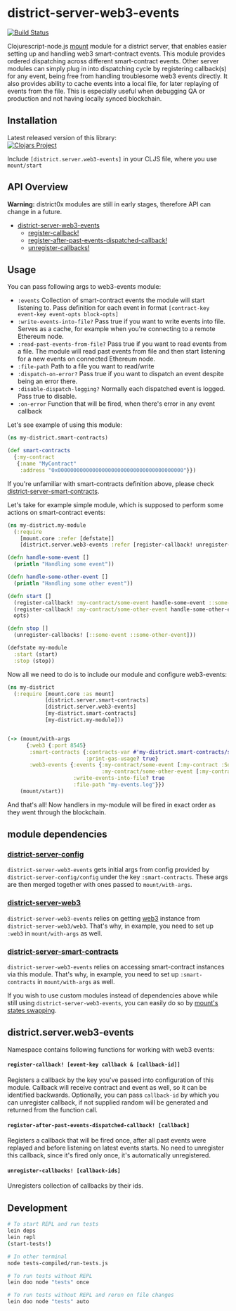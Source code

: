 # district-server-web3-events

[![Build Status](https://travis-ci.org/district0x/district-server-web3-events.svg?branch=master)](https://travis-ci.org/district0x/district-server-web3-events)

Clojurescript-node.js [mount](https://github.com/tolitius/mount) module for a district server, that enables easier setting up and handling web3 smart-contract events.
This module provides ordered dispatching across different smart-contract events. Other server modules can simply plug in into 
dispatching cycle by registering callback(s) for any event, being free from handling troublesome web3 events directly. 
It also provides ability to cache events into a local file, for later replaying of events from the file. This is especially
useful when debugging QA or production and not having locally synced blockchain.     

## Installation
Latest released version of this library: <br>
[![Clojars Project](https://img.shields.io/clojars/v/district0x/district-server-web3-events.svg)](https://clojars.org/district0x/district-server-web3-events)

Include `[district.server.web3-events]` in your CLJS file, where you use `mount/start`

## API Overview

**Warning:** district0x modules are still in early stages, therefore API can change in a future.

- [district-server-web3-events](#districtserverweb3-events)
  - [register-callback!](#register-callback)
  - [register-after-past-events-dispatched-callback!](#register-after-past-events-dispatched-callback)
  - [unregister-callbacks!](#unregister-callbacks)

## Usage
You can pass following args to web3-events module:
* `:events` Collection of smart-contract events the module will start listening to. Pass definition for each event in format
`[contract-key event-key event-opts block-opts]` 
* `:write-events-into-file?` Pass true if you want to write events into file. Serves as a cache, for example when you're connecting to a remote Ethereum node. 
* `:read-past-events-from-file?` Pass true if you want to read events from a file. The module will read past events from file and then start listening for a new events on connected Ethereum node.
* `:file-path` Path to a file you want to read/write
* `:dispatch-on-error?` Pass true if you want to dispatch an event despite being an error there. 
* `:disable-dispatch-logging?` Normally each dispatched event is logged. Pass true to disable.
* `:on-error` Function that will be fired, when there's error in any event callback  

Let's see example of using this module:
```clojure
(ns my-district.smart-contracts)

(def smart-contracts
  {:my-contract
   {:name "MyContract"
    :address "0x0000000000000000000000000000000000000000"}})
```

If you're unfamiliar with smart-contracts definition above, please check [district-server-smart-contracts](https://github.com/district0x/district-server-smart-contracts).

Let's take for example simple module, which is supposed to perform some actions on smart-contract events:

```clojure
(ns my-district.my-module
  (:require
    [mount.core :refer [defstate]]
    [district.server.web3-events :refer [register-callback! unregister-callbacks!]]))

(defn handle-some-event []
  (println "Handling some event"))

(defn handle-some-other-event []
  (println "Handling some other event"))

(defn start []
  (register-callback! :my-contract/some-event handle-some-event ::some-event)
  (register-callback! :my-contract/some-other-event handle-some-other-event ::some-other-event)
  opts)

(defn stop []
  (unregister-callbacks! [::some-event ::some-other-event]))

(defstate my-module
  :start (start)
  :stop (stop))
```

Now all we need to do is to include our module and configure web3-events: 

```clojure
(ns my-district
  (:require [mount.core :as mount]
            [district.server.smart-contracts]
            [district.server.web3-events]
            [my-district.smart-contracts]
            [my-district.my-module]))


(-> (mount/with-args
      {:web3 {:port 8545}
       :smart-contracts {:contracts-var #'my-district.smart-contracts/smart-contracts
                         :print-gas-usage? true}
       :web3-events {:events {:my-contract/some-event [:my-contract :SomeEvent {} {:from-block 0 :to-block "latest"}]
                              :my-contract/some-other-event [:my-contract :SomeOtherEvent {} {:from-block 0 :to-block "latest"}]}
                     :write-events-into-file? true
                     :file-path "my-events.log"}})
    (mount/start))

```

And that's all! Now handlers in my-module will be fired in exact order as they went through the blockchain. 

## module dependencies

### [district-server-config](https://github.com/district0x/district-server-config)
`district-server-web3-events` gets initial args from config provided by `district-server-config/config` under the key `:smart-contracts`. These args are then merged together with ones passed to `mount/with-args`.

### [district-server-web3](https://github.com/district0x/district-server-web3)
`district-server-web3-events` relies on getting [web3](https://github.com/ethereum/web3.js) instance from `district-server-web3/web3`. That's why, in example, you need to set up `:web3` in `mount/with-args` as well.

### [district-server-smart-contracts](https://github.com/district0x/district-server-smart-contracts)
`district-server-web3-events` relies on accessing smart-contract instances via this module. That's why, in example, you need to set up `:smart-contracts` in `mount/with-args` as well.

If you wish to use custom modules instead of dependencies above while still using `district-server-web3-events`, you can easily do so by [mount's states swapping](https://github.com/tolitius/mount#swapping-states-with-states).

## district.server.web3-events
Namespace contains following functions for working with web3 events:
#### <a name="register-callback">`register-callback! [event-key callback & [callback-id]]`
Registers a callback by the key you've passed into configuration of this module. Callback will receive contract and event
as well, so it can be identified backwards. Optionally, you can pass `callback-id` by which you can unregister callback, 
if not supplied random will be generated and returned from the function call.

#### <a name="register-after-past-events-dispatched-callback">`register-after-past-events-dispatched-callback! [callback]`
Registers a callback that will be fired once, after all past events were replayed and before listening on latest events starts.
No need to unregister this callback, since it's fired only once, it's automatically unregistered.     

#### <a name="unregister-callback">`unregister-callbacks! [callback-ids]`
Unregisters collection of callbacks by their ids. 

## Development
```bash
# To start REPL and run tests
lein deps
lein repl
(start-tests!)

# In other terminal
node tests-compiled/run-tests.js

# To run tests without REPL
lein doo node "tests" once

# To run tests without REPL and rerun on file changes
lein doo node "tests" auto
```
